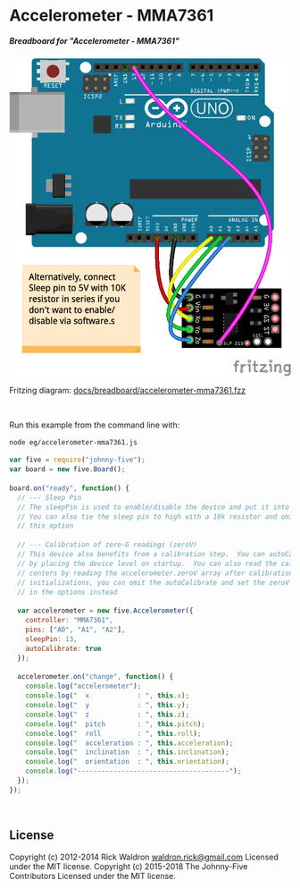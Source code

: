 <!--remove-start-->

# Accelerometer - MMA7361

<!--remove-end-->






##### Breadboard for "Accelerometer - MMA7361"



![docs/breadboard/accelerometer-mma7361.png](breadboard/accelerometer-mma7361.png)<br>

Fritzing diagram: [docs/breadboard/accelerometer-mma7361.fzz](breadboard/accelerometer-mma7361.fzz)

&nbsp;




Run this example from the command line with:
```bash
node eg/accelerometer-mma7361.js
```


```javascript
var five = require("johnny-five");
var board = new five.Board();

board.on("ready", function() {
  // --- Sleep Pin
  // The sleepPin is used to enable/disable the device and put it into sleep mode
  // You can also tie the sleep pin to high with a 10k resistor and omit
  // this option

  // --- Calibration of zero-G readings (zeroV)
  // This device also benefits from a calibration step.  You can autoCalibrate
  // by placing the device level on startup.  You can also read the calibrated
  // centers by reading the accelerometer.zeroV array after calibration.  Subsequent
  // initializations, you can omit the autoCalibrate and set the zeroV array
  // in the options instead

  var accelerometer = new five.Accelerometer({
    controller: "MMA7361",
    pins: ["A0", "A1", "A2"],
    sleepPin: 13,
    autoCalibrate: true
  });

  accelerometer.on("change", function() {
    console.log("accelerometer");
    console.log("  x            : ", this.x);
    console.log("  y            : ", this.y);
    console.log("  z            : ", this.z);
    console.log("  pitch        : ", this.pitch);
    console.log("  roll         : ", this.roll);
    console.log("  acceleration : ", this.acceleration);
    console.log("  inclination  : ", this.inclination);
    console.log("  orientation  : ", this.orientation);
    console.log("--------------------------------------");
  });
});

```








&nbsp;

<!--remove-start-->

## License
Copyright (c) 2012-2014 Rick Waldron <waldron.rick@gmail.com>
Licensed under the MIT license.
Copyright (c) 2015-2018 The Johnny-Five Contributors
Licensed under the MIT license.

<!--remove-end-->
